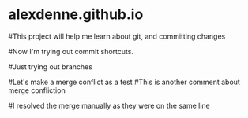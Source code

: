 # alexdenne.github.io

#This project will help me learn about git, and committing changes 

#Now I'm trying out commit shortcuts.

#Just trying out branches

#Let's make a merge conflict as a test
#This is another comment about merge confliction

#I resolved the merge manually as they were on the same line
